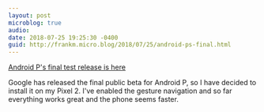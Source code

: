 ```yaml
---
layout: post
microblog: true
audio: 
date: 2018-07-25 19:25:30 -0400
guid: http://frankm.micro.blog/2018/07/25/android-ps-final.html
---
```

[Android P's final test release is here](https://www.engadget.com/2018/07/25/android-p-final-preview-release/)

Google has released the final public beta for Android P, so I have decided to install it on my Pixel 2. I've enabled the gesture navigation and so far everything works great and the phone seems faster. 
